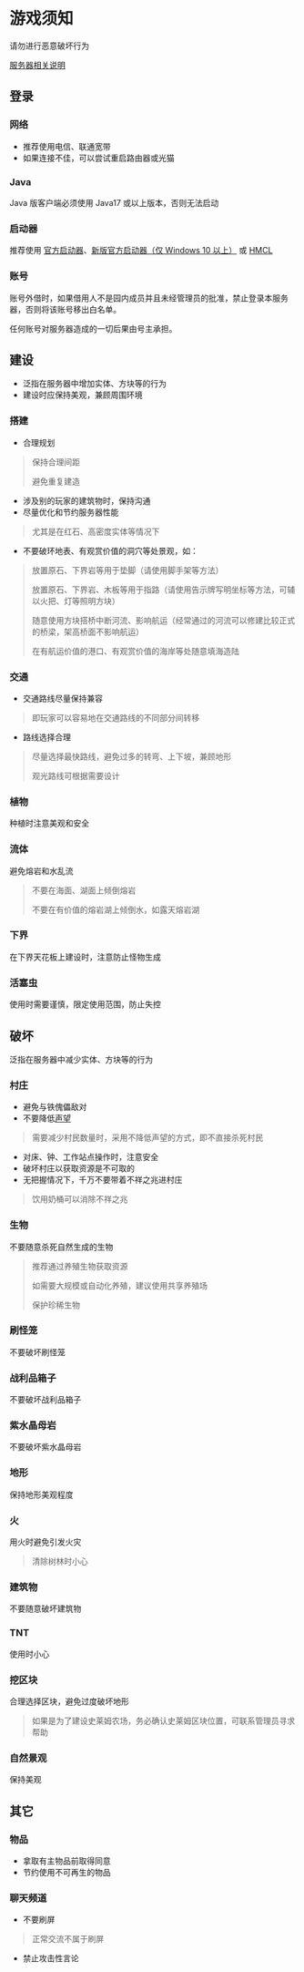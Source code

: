 # 游戏须知

请勿进行恶意破坏行为

[服务器相关说明](https://github.com/Kittengarten-Official/Kittengarten/blob/%E4%B8%BB%E5%88%86%E6%94%AF/Server/Kittengarten.md)

## 登录

### 网络

* 推荐使用电信、联通宽带
* 如果连接不佳，可以尝试重启路由器或光猫

### Java

Java 版客户端必须使用 Java17 或以上版本，否则无法启动

### 启动器

推荐使用 [官方启动器](https://www.minecraft.net/zh-hans)、[新版官方启动器（仅 Windows 10 以上）](https://www.microsoft.com/store/productId/9PGW18NPBZV5) 或 [HMCL](https://hmcl.huangyuhui.net/)

### 账号

账号外借时，如果借用人不是园内成员并且未经管理员的批准，禁止登录本服务器，否则将该账号移出白名单。

任何账号对服务器造成的一切后果由号主承担。

## 建设

* 泛指在服务器中增加实体、方块等的行为
* 建设时应保持美观，兼顾周围环境

### 搭建

* 合理规划

> 保持合理间距
>
> 避免重复建造

* 涉及别的玩家的建筑物时，保持沟通
* 尽量优化和节约服务器性能

> 尤其是在红石、高密度实体等情况下

* 不要破环地表、有观赏价值的洞穴等处景观，如：

> 放置原石、下界岩等用于垫脚（请使用脚手架等方法）
>
> 放置原石、下界岩、木板等用于指路（请使用告示牌写明坐标等方法，可辅以火把、灯等照明方块）
>
> 随意使用方块搭桥中断河流、影响航运（经常通过的河流可以修建比较正式的桥梁，架高桥面不影响航运）
>
> 在有航运价值的港口、有观赏价值的海岸等处随意填海造陆

### 交通

* 交通路线尽量保持兼容

> 即玩家可以容易地在交通路线的不同部分间转移

* 路线选择合理

> 尽量选择最快路线，避免过多的转弯、上下坡，兼顾地形
>
> 观光路线可根据需要设计

### 植物

种植时注意美观和安全

### 流体

避免熔岩和水乱流
> 不要在海面、湖面上倾倒熔岩
>
> 不要在有价值的熔岩湖上倾倒水，如露天熔岩湖

### 下界

在下界天花板上建设时，注意防止怪物生成

### 活塞虫

使用时需要谨慎，限定使用范围，防止失控

## 破坏

泛指在服务器中减少实体、方块等的行为

### 村庄

* 避免与铁傀儡敌对
* 不要降低[声望](https://minecraft.fandom.com/zh/wiki/%E6%9D%91%E5%BA%84#.E5.A3.B0.E6.9C.9B)

> 需要减少村民数量时，采用不降低声望的方式，即不直接杀死村民

* 对床、钟、工作站点操作时，注意安全
* 破坏村庄以获取资源是不可取的
* 无把握情况下，千万不要带着不祥之兆进村庄

> 饮用奶桶可以消除不祥之兆

### 生物

不要随意杀死自然生成的生物
> 推荐通过养殖生物获取资源
>
> 如需要大规模或自动化养殖，建议使用共享养殖场
>
> 保护珍稀生物

### 刷怪笼

不要破坏刷怪笼

### 战利品箱子

不要破坏战利品箱子

### 紫水晶母岩

不要破坏紫水晶母岩

### 地形

保持地形美观程度

### 火

用火时避免引发火灾
> 清除树林时小心

### 建筑物

不要随意破坏建筑物

### TNT

使用时小心

### 挖区块

合理选择区块，避免过度破坏地形
> 如果是为了建设史莱姆农场，务必确认史莱姆区块位置，可联系管理员寻求帮助

### 自然景观

保持美观

## 其它

### 物品

* 拿取有主物品前取得同意
* 节约使用不可再生的物品

### 聊天频道

* 不要刷屏

> 正常交流不属于刷屏

* 禁止攻击性言论
